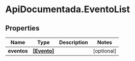 # ApiDocumentada.EventoList

## Properties

Name | Type | Description | Notes
------------ | ------------- | ------------- | -------------
**eventos** | [**[Evento]**](Evento.md) |  | [optional] 


